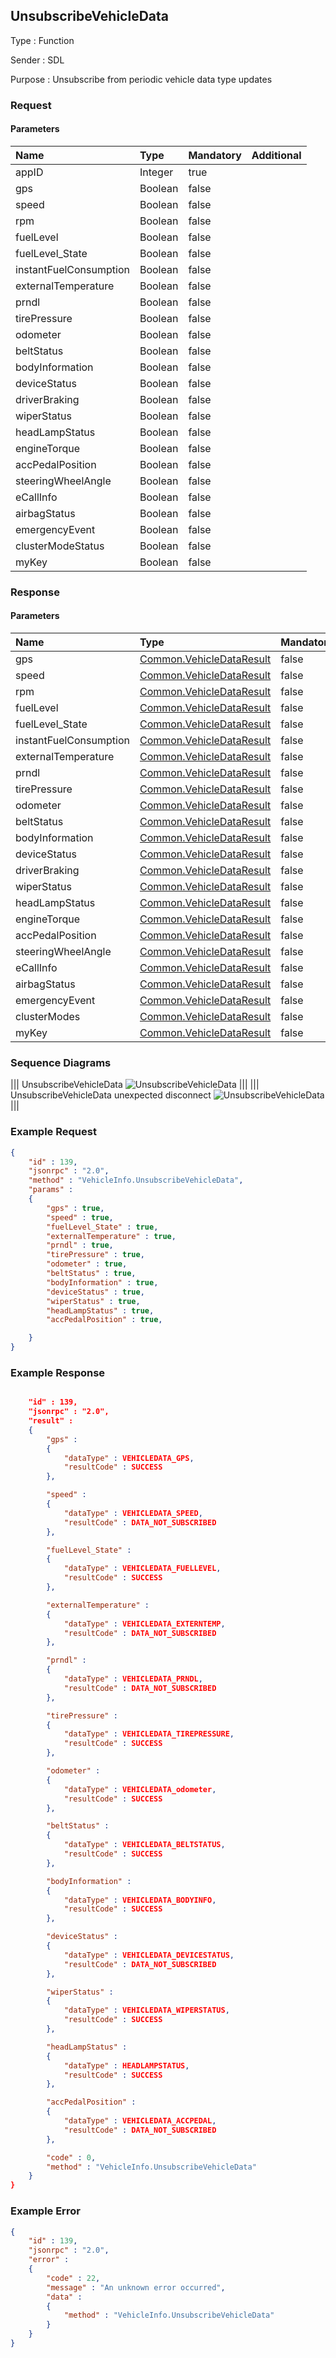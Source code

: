 ## UnsubscribeVehicleData

Type
: Function

Sender
: SDL

Purpose
: Unsubscribe from periodic vehicle data type updates

### Request

#### Parameters

|Name|Type|Mandatory|Additional|
|:---|:---|:--------|:---------|
|appID|Integer|true||
|gps|Boolean|false||
|speed|Boolean|false||
|rpm|Boolean|false||
|fuelLevel|Boolean|false||
|fuelLevel_State|Boolean|false||
|instantFuelConsumption|Boolean|false||
|externalTemperature|Boolean|false||
|prndl|Boolean|false||
|tirePressure|Boolean|false||
|odometer|Boolean|false||
|beltStatus|Boolean|false||
|bodyInformation|Boolean|false||
|deviceStatus|Boolean|false||
|driverBraking|Boolean|false||
|wiperStatus|Boolean|false||
|headLampStatus|Boolean|false||
|engineTorque|Boolean|false||
|accPedalPosition|Boolean|false||
|steeringWheelAngle|Boolean|false||
|eCallInfo|Boolean|false||
|airbagStatus|Boolean|false||
|emergencyEvent|Boolean|false||
|clusterModeStatus|Boolean|false||
|myKey|Boolean|false||

### Response

#### Parameters

|Name|Type|Mandatory|Additional|
|:---|:---|:--------|:---------|
|gps|[Common.VehicleDataResult](../../Common/Structs/index.md#vehicledataresult)|false||
|speed|[Common.VehicleDataResult](../../Common/Structs/index.md#vehicledataresult)|false||
|rpm|[Common.VehicleDataResult](../../Common/Structs/index.md#vehicledataresult)|false||
|fuelLevel|[Common.VehicleDataResult](../../Common/Structs/index.md#vehicledataresult)|false||
|fuelLevel_State|[Common.VehicleDataResult](../../Common/Structs/index.md#vehicledataresult)|false||
|instantFuelConsumption|[Common.VehicleDataResult](../../Common/Structs/index.md#vehicledataresult)|false||
|externalTemperature|[Common.VehicleDataResult](../../Common/Structs/index.md#vehicledataresult)|false||
|prndl|[Common.VehicleDataResult](../../Common/Structs/index.md#vehicledataresult)|false||
|tirePressure|[Common.VehicleDataResult](../../Common/Structs/index.md#vehicledataresult)|false||
|odometer|[Common.VehicleDataResult](../../Common/Structs/index.md#vehicledataresult)|false||
|beltStatus|[Common.VehicleDataResult](../../Common/Structs/index.md#vehicledataresult)|false||
|bodyInformation|[Common.VehicleDataResult](../../Common/Structs/index.md#vehicledataresult)|false||
|deviceStatus|[Common.VehicleDataResult](../../Common/Structs/index.md#vehicledataresult)|false||
|driverBraking|[Common.VehicleDataResult](../../Common/Structs/index.md#vehicledataresult)|false||
|wiperStatus|[Common.VehicleDataResult](../../Common/Structs/index.md#vehicledataresult)|false||
|headLampStatus|[Common.VehicleDataResult](../../Common/Structs/index.md#vehicledataresult)|false||
|engineTorque|[Common.VehicleDataResult](../../Common/Structs/index.md#vehicledataresult)|false||
|accPedalPosition|[Common.VehicleDataResult](../../Common/Structs/index.md#vehicledataresult)|false||
|steeringWheelAngle|[Common.VehicleDataResult](../../Common/Structs/index.md#vehicledataresult)|false||
|eCallInfo|[Common.VehicleDataResult](../../Common/Structs/index.md#vehicledataresult)|false||
|airbagStatus|[Common.VehicleDataResult](../../Common/Structs/index.md#vehicledataresult)|false||
|emergencyEvent|[Common.VehicleDataResult](../../Common/Structs/index.md#vehicledataresult)|false||
|clusterModes|[Common.VehicleDataResult](../../Common/Structs/index.md#vehicledataresult)|false||
|myKey|[Common.VehicleDataResult](../../Common/Structs/index.md#vehicledataresult)|false||

### Sequence Diagrams
|||
UnsubscribeVehicleData
![UnsubscribeVehicleData](./assets/UnsubscribeVehicleData.jpg)
|||
|||
UnsubscribeVehicleData unexpected disconnect
![UnsubscribeVehicleData](./assets/UnsubscribeVehicleDataDisconnect.jpg)
|||

### Example Request

```json
{
	"id" : 139,
	"jsonrpc" : "2.0",
	"method" : "VehicleInfo.UnsubscribeVehicleData",
	"params" :
	{
		"gps" : true,
		"speed" : true,
		"fuelLevel_State" : true,
		"externalTemperature" : true,
		"prndl" : true,
		"tirePressure" : true,
		"odometer" : true,
		"beltStatus" : true,
		"bodyInformation" : true,
		"deviceStatus" : true,
		"wiperStatus" : true,
		"headLampStatus" : true,
		"accPedalPosition" : true,

	}
}
```
### Example Response

```json

	"id" : 139,
	"jsonrpc" : "2.0",
	"result" :
	{
		"gps" :
		{
			"dataType" : VEHICLEDATA_GPS,
			"resultCode" : SUCCESS
		},

		"speed" :
		{
			"dataType" : VEHICLEDATA_SPEED,
			"resultCode" : DATA_NOT_SUBSCRIBED
		},

		"fuelLevel_State" :
		{
			"dataType" : VEHICLEDATA_FUELLEVEL,
			"resultCode" : SUCCESS
		},

		"externalTemperature" :
		{
			"dataType" : VEHICLEDATA_EXTERNTEMP,
			"resultCode" : DATA_NOT_SUBSCRIBED
		},

		"prndl" :
		{
			"dataType" : VEHICLEDATA_PRNDL,
			"resultCode" : DATA_NOT_SUBSCRIBED
		},

		"tirePressure" :
		{
			"dataType" : VEHICLEDATA_TIREPRESSURE,
			"resultCode" : SUCCESS
		},

		"odometer" :
		{
			"dataType" : VEHICLEDATA_odometer,
			"resultCode" : SUCCESS
		},

		"beltStatus" :
		{
			"dataType" : VEHICLEDATA_BELTSTATUS,
			"resultCode" : SUCCESS
		},

		"bodyInformation" :
		{
			"dataType" : VEHICLEDATA_BODYINFO,
			"resultCode" : SUCCESS
		},

		"deviceStatus" :
		{
			"dataType" : VEHICLEDATA_DEVICESTATUS,
			"resultCode" : DATA_NOT_SUBSCRIBED
		},

		"wiperStatus" :
		{
			"dataType" : VEHICLEDATA_WIPERSTATUS,
			"resultCode" : SUCCESS
		},

		"headLampStatus" :
		{
			"dataType" : HEADLAMPSTATUS,
			"resultCode" : SUCCESS
		},

		"accPedalPosition" :
		{
			"dataType" : VEHICLEDATA_ACCPEDAL,
			"resultCode" : DATA_NOT_SUBSCRIBED
		},

		"code" : 0,
		"method" : "VehicleInfo.UnsubscribeVehicleData"
	}
}
```

### Example Error

```json
{
	"id" : 139,
	"jsonrpc" : "2.0",
	"error" :
	{
		"code" : 22,
		"message" : "An unknown error occurred",
		"data" :
		{
			"method" : "VehicleInfo.UnsubscribeVehicleData"
		}
	}
}
```
